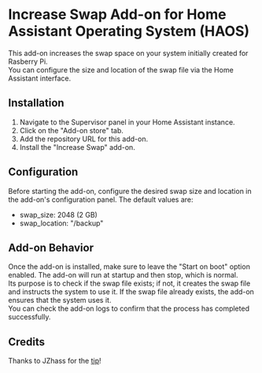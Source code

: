 # Increase Swap Add-on for Home Assistant Operating System (HAOS)

This add-on increases the swap space on your system initially created for Rasberry Pi.  
You can configure the size and location of the swap file via the Home Assistant interface.

## Installation

1. Navigate to the Supervisor panel in your Home Assistant instance.
2. Click on the "Add-on store" tab.
3. Add the repository URL for this add-on.
4. Install the "Increase Swap" add-on.

## Configuration

Before starting the add-on, configure the desired swap size and location in the add-on's configuration panel. The default values are:

- swap_size: 2048 (2 GB)
- swap_location: "/backup"

## Add-on Behavior

Once the add-on is installed, make sure to leave the "Start on boot" option enabled. The add-on will run at startup and then stop, which is normal.  
Its purpose is to check if the swap file exists; if not, it creates the swap file and instructs the system to use it. If the swap file already exists, the add-on ensures that the system uses it.  
You can check the add-on logs to confirm that the process has completed successfully.

## Credits

Thanks to JZhass for the [tip](https://community.home-assistant.io/t/how-to-increase-the-swap-file-size-on-home-assistant-os/272226)!
